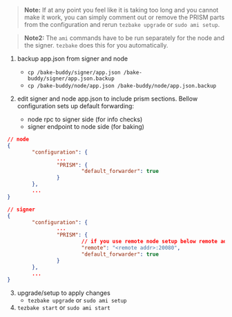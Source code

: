 > **Note:** If at any point you feel like it is taking too long and you cannot make it work, you can simply comment out or remove the PRISM parts from the configuration and rerun `tezbake upgrade` or `sudo ami setup`.

> **Note2:** The `ami` commands have to be run separately for the node and the signer. `tezbake` does this for you automatically.

1. backup app.json from signer and node
    - `cp /bake-buddy/signer/app.json /bake-buddy/signer/app.json.backup`
    - `cp /bake-buddy/node/app.json /bake-buddy/node/app.json.backup`

2. edit signer and node app.json to include prism sections. Bellow configuration sets up default forwarding:
    - node rpc to signer side (for info checks)
    - signer endpoint to node side (for baking)
```json
// node
{
        "configuration": {
                ...
                "PRISM": {
                        "default_forwarder": true
                }
        },
        ...
}
```
```json
// signer
{
        "configuration": {
                ...
                "PRISM": {
                        // if you use remote node setup below remote address should match IP address from `REMOTE_NODE`
                        "remote": "<remote addr>:20080",
                        "default_forwarder": true
                }
        },
        ...
}
```
3. upgrade/setup to apply changes
   - `tezbake upgrade` or `sudo ami setup`
4. `tezbake start` or `sudo ami start`

